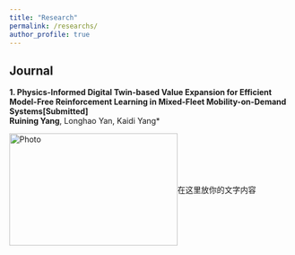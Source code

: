 ```yaml
---
title: "Research"
permalink: /researchs/
author_profile: true
---
```



## Journal
<b>1. Physics-Informed Digital Twin-based Value Expansion for Efficient Model-Free Reinforcement Learning in Mixed-Fleet Mobility-on-Demand Systems[Submitted]</b><br>
<b>Ruining Yang</b>, Longhao Yan, Kaidi Yang*
<div style="display: flex; align-items: center;">
    <div style="flex: 50%;">
        <img src="https://520yrn.github.io//files/1.png" alt="Photo" style="width: 300px;height: 200px;"/>
    </div>
    <div style="flex: 50%;">
        <p>在这里放你的文字内容</p>
    </div>
</div>
